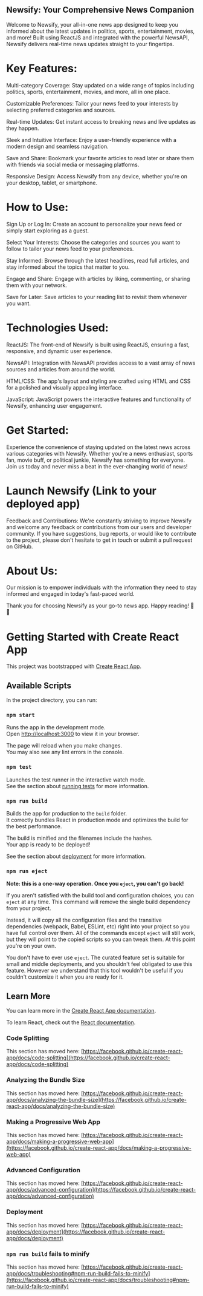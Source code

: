 ## Newsify: Your Comprehensive News Companion
Welcome to Newsify, your all-in-one news app designed to keep you informed about the latest updates in politics, sports, entertainment, movies, and more! Built using ReactJS and integrated with the powerful NewsAPI, Newsify delivers real-time news updates straight to your fingertips.

# Key Features:
Multi-category Coverage: Stay updated on a wide range of topics including politics, sports, entertainment, movies, and more, all in one place.

Customizable Preferences: Tailor your news feed to your interests by selecting preferred categories and sources.

Real-time Updates: Get instant access to breaking news and live updates as they happen.

Sleek and Intuitive Interface: Enjoy a user-friendly experience with a modern design and seamless navigation.

Save and Share: Bookmark your favorite articles to read later or share them with friends via social media or messaging platforms.

Responsive Design: Access Newsify from any device, whether you're on your desktop, tablet, or smartphone.

# How to Use:
Sign Up or Log In: Create an account to personalize your news feed or simply start exploring as a guest.

Select Your Interests: Choose the categories and sources you want to follow to tailor your news feed to your preferences.

Stay Informed: Browse through the latest headlines, read full articles, and stay informed about the topics that matter to you.

Engage and Share: Engage with articles by liking, commenting, or sharing them with your network.

Save for Later: Save articles to your reading list to revisit them whenever you want.

# Technologies Used:
ReactJS: The front-end of Newsify is built using ReactJS, ensuring a fast, responsive, and dynamic user experience.

NewsAPI: Integration with NewsAPI provides access to a vast array of news sources and articles from around the world.

HTML/CSS: The app's layout and styling are crafted using HTML and CSS for a polished and visually appealing interface.

JavaScript: JavaScript powers the interactive features and functionality of Newsify, enhancing user engagement.

# Get Started:
Experience the convenience of staying updated on the latest news across various categories with Newsify. Whether you're a news enthusiast, sports fan, movie buff, or political junkie, Newsify has something for everyone. Join us today and never miss a beat in the ever-changing world of news!

# Launch Newsify (Link to your deployed app)

Feedback and Contributions:
We're constantly striving to improve Newsify and welcome any feedback or contributions from our users and developer community. If you have suggestions, bug reports, or would like to contribute to the project, please don't hesitate to get in touch or submit a pull request on GitHub.

# About Us:
Our mission is to empower individuals with the information they need to stay informed and engaged in today's fast-paced world.

Thank you for choosing Newsify as your go-to news app. Happy reading! 📰✨

<!-- ______________________________ -->

# Getting Started with Create React App

This project was bootstrapped with [Create React App](https://github.com/facebook/create-react-app).

## Available Scripts

In the project directory, you can run:

### `npm start`

Runs the app in the development mode.\
Open [http://localhost:3000](http://localhost:3000) to view it in your browser.

The page will reload when you make changes.\
You may also see any lint errors in the console.

### `npm test`

Launches the test runner in the interactive watch mode.\
See the section about [running tests](https://facebook.github.io/create-react-app/docs/running-tests) for more information.

### `npm run build`

Builds the app for production to the `build` folder.\
It correctly bundles React in production mode and optimizes the build for the best performance.

The build is minified and the filenames include the hashes.\
Your app is ready to be deployed!

See the section about [deployment](https://facebook.github.io/create-react-app/docs/deployment) for more information.

### `npm run eject`

**Note: this is a one-way operation. Once you `eject`, you can't go back!**

If you aren't satisfied with the build tool and configuration choices, you can `eject` at any time. This command will remove the single build dependency from your project.

Instead, it will copy all the configuration files and the transitive dependencies (webpack, Babel, ESLint, etc) right into your project so you have full control over them. All of the commands except `eject` will still work, but they will point to the copied scripts so you can tweak them. At this point you're on your own.

You don't have to ever use `eject`. The curated feature set is suitable for small and middle deployments, and you shouldn't feel obligated to use this feature. However we understand that this tool wouldn't be useful if you couldn't customize it when you are ready for it.

## Learn More

You can learn more in the [Create React App documentation](https://facebook.github.io/create-react-app/docs/getting-started).

To learn React, check out the [React documentation](https://reactjs.org/).

### Code Splitting

This section has moved here: [https://facebook.github.io/create-react-app/docs/code-splitting](https://facebook.github.io/create-react-app/docs/code-splitting)

### Analyzing the Bundle Size

This section has moved here: [https://facebook.github.io/create-react-app/docs/analyzing-the-bundle-size](https://facebook.github.io/create-react-app/docs/analyzing-the-bundle-size)

### Making a Progressive Web App

This section has moved here: [https://facebook.github.io/create-react-app/docs/making-a-progressive-web-app](https://facebook.github.io/create-react-app/docs/making-a-progressive-web-app)

### Advanced Configuration

This section has moved here: [https://facebook.github.io/create-react-app/docs/advanced-configuration](https://facebook.github.io/create-react-app/docs/advanced-configuration)

### Deployment

This section has moved here: [https://facebook.github.io/create-react-app/docs/deployment](https://facebook.github.io/create-react-app/docs/deployment)

### `npm run build` fails to minify

This section has moved here: [https://facebook.github.io/create-react-app/docs/troubleshooting#npm-run-build-fails-to-minify](https://facebook.github.io/create-react-app/docs/troubleshooting#npm-run-build-fails-to-minify)
